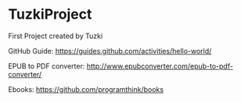 # TuzkiProject

First Project created by Tuzki

GitHub Guide:
https://guides.github.com/activities/hello-world/

EPUB to PDF converter:
http://www.epubconverter.com/epub-to-pdf-converter/

Ebooks:
https://github.com/programthink/books
